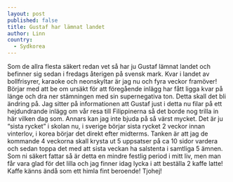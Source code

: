 ```yaml
---
layout: post
published: false
title: Gustaf har lämnat landet
author: Linn
country: 
  - Sydkorea
---
```


Som de allra flesta säkert redan vet så har ju Gustaf lämnat landet och befinner sig sedan i fredags återigen på svensk mark. Kvar i landet av bollfrisyrer, karaoke  och neonskyltar är jag nu och fyra veckor framöver! Börjar med att be om ursäkt för att föregående inlägg har fått ligga kvar på länge och dra ner stämningen med sin supernegativa ton. Detta skall det bli ändring på. Jag sitter på informationen att Gustaf just i detta nu filar på ett hejdundrande inlägg om vår resa till Filippinerna så det borde nog trilla in här vilken dag som. Annars kan jag inte bjuda på så värst mycket. Det är ju “sista rycket” i skolan nu, i sverige börjar sista rycket 2 veckor innan vinterlov, i korea börjar det direkt efter midterms. Tanken är att jag de kommande 4 veckorna skall krysta ut 5 uppsatser på ca 10 sidor vardera och sedan toppa det med att sista veckan ha salstenta i samtliga 5 ämnen. Som ni säkert fattar så är detta en mindre festlig period i mitt liv, men man får vara glad för det lilla och jag finner idag lycka i att beställa 2 kaffe latte! Kaffe känns ändå som ett himla fint beroende! Tjohej!